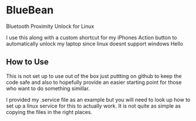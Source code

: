 # BlueBean
Bluetooth Proximity Unlock for Linux


 I use this along with a custom shortcut for my iPhones Action button to automatically unlock my laptop since linux doesnt support windows Hello

 ## How to Use

 This is not set up to use out of the box just puttting on github to keep the code safe and also to hopefully  provide an easier starting point for those who want to do something simillar.

 I provided my .service file as an example but you will need to look up how to set up a linux service for this to actually work. It is not quite as simple as copying the files in the right places.
 